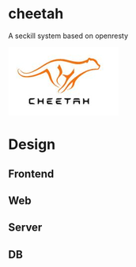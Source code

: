 # cheetah
A seckill system based on openresty


![logo](images/logo.jpg)

# Design

## Frontend

## Web

## Server

## DB
